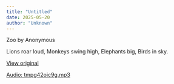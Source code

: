 ```yaml
---
title: "Untitled"
date: 2025-05-20
author: "Unknown"
---
```


Zoo by Anonymous

Lions roar loud,
Monkeys swing high,
Elephants big,
Birds in sky.

[View original](https://t.me/c/2696929880/192)


[Audio: tmpg42oic9g.mp3](files/tmpg42oic9g.mp3)